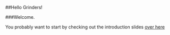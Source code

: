 ##Hello Grinders!

###Welcome.

You probably want to start by checking out the introduction slides [over here](https://github.com/super-cache-money/big-fat-python-grind/blob/master/day1-introduction/slides/BFPG_Introduction.ipynb)

